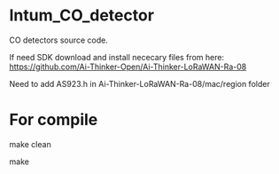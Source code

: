 # Intum_CO_detector
CO detectors source code. 

If need SDK download and install nececary files from here: 
https://github.com/Ai-Thinker-Open/Ai-Thinker-LoRaWAN-Ra-08 

Need to add AS923.h in Ai-Thinker-LoRaWAN-Ra-08/mac/region folder


# For compile 

make clean 

make 

